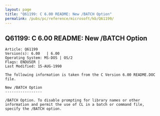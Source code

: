```yaml
---
layout: page
title: "Q61199: C 6.00 README: New /BATCH Option"
permalink: /pubs/pc/reference/microsoft/kb/Q61199/
---
```


## Q61199: C 6.00 README: New /BATCH Option

	Article: Q61199
	Version(s): 6.00   | 6.00
	Operating System: MS-DOS | OS/2
	Flags: ENDUSER |
	Last Modified: 15-AUG-1990
	
	The following information is taken from the C Version 6.00 README.DOC
	file.
	
	New /BATCH Option
	-----------------
	
	/BATCH Option. To disable prompting for library names or other
	information and permit the use of CL in a batch or command file,
	specify the /BATCH option.

